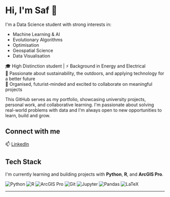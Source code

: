 # Hi, I'm Saf 👋

I'm a Data Science student with strong interests in:
- Machine Learning & AI
- Evolutionary Algorithms
- Optimisation
- Geospatial Science
- Data Visualisation

🎓 High Distinction student | ⚡ Background in Energy and Electrical  
🌱 Passionate about sustainability, the outdoors, and applying technology for a better future  
🚀 Organised, futurist-minded and excited to collaborate on meaningful projects

This GitHub serves as my portfolio, showcasing university projects, personal work, and collaborative learning.
I'm passionate about solving real-world problems with data and I'm always open to new opportunities to learn, build and grow.

## Connect with me
📫 [LinkedIn](https://www.linkedin.com/in/safflatters/)

## Tech Stack
I'm currently learning and building projects with **Python**, **R**, and **ArcGIS Pro**.

![Python](https://img.shields.io/badge/Python-3776AB?style=for-the-badge&logo=python&logoColor=white)
![R](https://img.shields.io/badge/R-276DC3?style=for-the-badge&logo=r&logoColor=white)
![ArcGIS Pro](https://img.shields.io/badge/ArcGIS%20Pro-0079C1?style=for-the-badge&logo=esri&logoColor=white)
![Git](https://img.shields.io/badge/Git-F05032?style=for-the-badge&logo=git&logoColor=white)
![Jupyter](https://img.shields.io/badge/Jupyter-F37626?style=for-the-badge&logo=jupyter&logoColor=white)
![Pandas](https://img.shields.io/badge/Pandas-150458?style=for-the-badge&logo=pandas&logoColor=white)
![LaTeX](https://img.shields.io/badge/LaTeX-008080?style=for-the-badge&logo=latex&logoColor=white)

---



<!---
nohat-noplay/nohat-noplay is a ✨ special ✨ repository because its `README.md` (this file) appears on your GitHub profile.
You can click the Preview link to take a look at your changes.
--->
